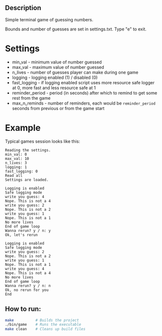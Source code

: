 ## Description
Simple terminal game of guessing numbers.

Bounds and number of guesses are set in settings.txt.
Type "e" to exit.

# Settings
- min_val - minimum value of number guessed
- max_val - maximum value of number guessed
- n_lives - number of guesses player can make during one game
- logging - logging enabled (1) / disabled (0)
- fast_logging - if logging enabled script uses more resource safe logger at 0, more fast and less resource safe at 1
- reminder_period - period (in seconds) after which to remind to get some rest from the game
- max_n_reminds - number of reminders, each would be `reminder_period` seconds from previous or from the game start

# Example
Typical games session looks like this:
```terminal
Reading the settings.
min_val: 0
max_val: 10
n_lives: 3
logging: 1
fast_logging: 0
Read all
Settings are loaded.

Logging is enabled
Safe logging mode
write you guess: 4
Nope. This is not a 4
write you guess: 2
Nope. This is not a 2
write you guess: 1
Nope. This is not a 1
No more lives
End of game loop
Wanna rerun? y / n: y
Ok, let's rerun

Logging is enabled
Safe logging mode
write you guess: 2
Nope. This is not a 2
write you guess: 1
Nope. This is not a 1
write you guess: 4
Nope. This is not a 4
No more lives
End of game loop
Wanna rerun? y / n: n
Ok, no rerun for you
End
```

## How to run:
```bash
make          # Builds the project
./bin/game    # Runs the executable
make clean    # Cleans up build files
```